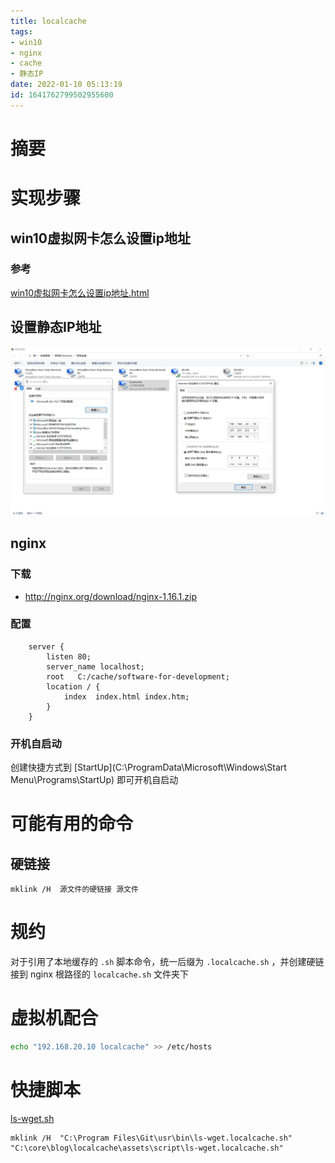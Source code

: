 ```yaml
---
title: localcache
tags: 
- win10
- nginx
- cache
- 静态IP
date: 2022-01-10 05:13:19
id: 1641762799502955600
---
```

# 摘要



# 实现步骤

## win10虚拟网卡怎么设置ip地址

### 参考

 [win10虚拟网卡怎么设置ip地址.html](assets\references\win10虚拟网卡怎么设置ip地址.html) 

## 设置静态IP地址

![image-20220110052253505](assets/images/image-20220110052253505.png)



## nginx

### 下载

- http://nginx.org/download/nginx-1.16.1.zip

### 配置

```
    server {
        listen 80;
        server_name localhost;
        root   C:/cache/software-for-development;
        location / {
            index  index.html index.htm;
        }
    }
```

### 开机自启动

创建快捷方式到 [StartUp](C:\ProgramData\Microsoft\Windows\Start Menu\Programs\StartUp) 即可开机自启动



# 可能有用的命令

## 硬链接

```
mklink /H  源文件的硬链接 源文件
```

# 规约

对于引用了本地缓存的 `.sh` 脚本命令，统一后缀为 `.localcache.sh` ，并创建硬链接到 nginx 根路径的 `localcache.sh` 文件夹下

# 虚拟机配合

```sh
echo "192.168.20.10 localcache" >> /etc/hosts
```

# 快捷脚本

 [ls-wget.sh](assets\script\ls-wget.sh) 

```
mklink /H  "C:\Program Files\Git\usr\bin\ls-wget.localcache.sh" "C:\core\blog\localcache\assets\script\ls-wget.localcache.sh"
```



